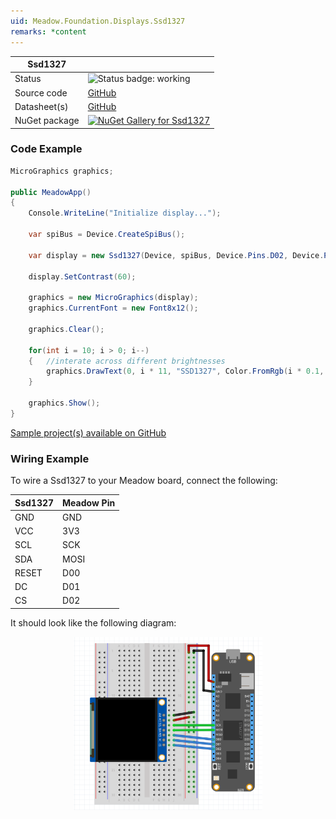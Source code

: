 ```yaml
---
uid: Meadow.Foundation.Displays.Ssd1327
remarks: *content
---
```


| Ssd1327 | |
|--------|--------|
| Status | <img src="https://img.shields.io/badge/Working-brightgreen" style="width: auto; height: -webkit-fill-available;" alt="Status badge: working" /> |
| Source code | [GitHub](https://github.com/WildernessLabs/Meadow.Foundation/tree/main/Source/Meadow.Foundation.Peripherals/Displays.Ssd1327) |
| Datasheet(s) | [GitHub](https://github.com/WildernessLabs/Meadow.Foundation/tree/main/Source/Meadow.Foundation.Peripherals/Displays.Ssd1327/Datasheet) |
| NuGet package | <a href="https://www.nuget.org/packages/Meadow.Foundation.Displays.Ssd1327/" target="_blank"><img src="https://img.shields.io/nuget/v/Meadow.Foundation.Displays.Ssd1327.svg?label=Meadow.Foundation.Displays.Ssd1327" alt="NuGet Gallery for Ssd1327" /></a> |

### Code Example

```csharp
MicroGraphics graphics;

public MeadowApp()
{
    Console.WriteLine("Initialize display...");

    var spiBus = Device.CreateSpiBus();

    var display = new Ssd1327(Device, spiBus, Device.Pins.D02, Device.Pins.D01, Device.Pins.D00);

    display.SetContrast(60);

    graphics = new MicroGraphics(display);
    graphics.CurrentFont = new Font8x12();

    graphics.Clear();

    for(int i = 10; i > 0; i--)
    {   //interate across different brightnesses
        graphics.DrawText(0, i * 11, "SSD1327", Color.FromRgb(i * 0.1, i * 0.1, i * 0.1));
    } 

    graphics.Show();
}

```

[Sample project(s) available on GitHub](https://github.com/WildernessLabs/Meadow.Foundation/tree/main/Source/Meadow.Foundation.Peripherals/Displays.Ssd1327/Samples/Ssd1327_Sample)

### Wiring Example

To wire a Ssd1327 to your Meadow board, connect the following:

| Ssd1327  | Meadow Pin |
|----------|------------|
| GND      | GND        |
| VCC      | 3V3        |
| SCL      | SCK        |
| SDA      | MOSI       |
| RESET    | D00        |
| DC       | D01        |
| CS       | D02        |

It should look like the following diagram:

<img src="../../API_Assets/Meadow.Foundation.Displays.Ssd1327/Ssd1327_Fritzing.png" 
    style="width: 60%; display: block; margin-left: auto; margin-right: auto;" />

